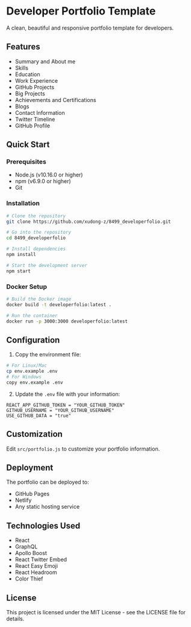 # Developer Portfolio Template

A clean, beautiful and responsive portfolio template for developers.

## Features

- Summary and About me
- Skills
- Education
- Work Experience
- GitHub Projects
- Big Projects
- Achievements and Certifications
- Blogs
- Contact Information
- Twitter Timeline
- GitHub Profile

## Quick Start

### Prerequisites
- Node.js (v10.16.0 or higher)
- npm (v6.9.0 or higher)
- Git

### Installation

```bash
# Clone the repository
git clone https://github.com/xudong-z/8499_developerfolio.git

# Go into the repository
cd 8499_developerfolio

# Install dependencies
npm install

# Start the development server
npm start
```

### Docker Setup

```bash
# Build the Docker image
docker build -t developerfolio:latest .

# Run the container
docker run -p 3000:3000 developerfolio:latest
```

## Configuration

1. Copy the environment file:
```bash
# For Linux/Mac
cp env.example .env
# For Windows
copy env.example .env
```

2. Update the `.env` file with your information:
```env
REACT_APP_GITHUB_TOKEN = "YOUR_GITHUB_TOKEN"
GITHUB_USERNAME = "YOUR_GITHUB_USERNAME"
USE_GITHUB_DATA = "true"
```

## Customization

Edit `src/portfolio.js` to customize your portfolio information.

## Deployment

The portfolio can be deployed to:
- GitHub Pages
- Netlify
- Any static hosting service

## Technologies Used

- React
- GraphQL
- Apollo Boost
- React Twitter Embed
- React Easy Emoji
- React Headroom
- Color Thief

## License

This project is licensed under the MIT License - see the LICENSE file for details.
